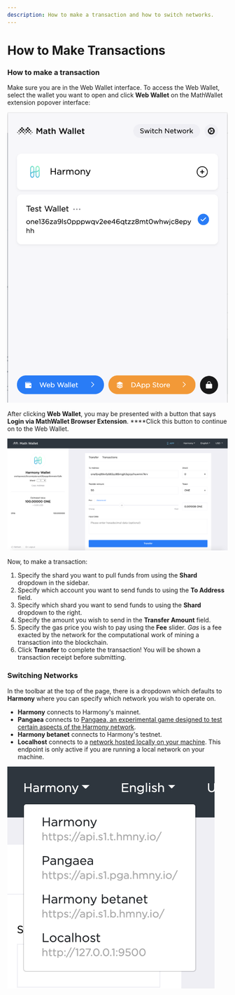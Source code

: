 ```yaml
---
description: How to make a transaction and how to switch networks.
---
```


# How to Make Transactions

### How to make a transaction

Make sure you are in the Web Wallet interface. To access the Web Wallet, select the wallet you want to open and click **Web Wallet** on the MathWallet extension popover interface:

![Clicking &quot;Web Wallet&quot; opens &quot;Test Wallet&quot; in a new tab](../../../.gitbook/assets/screen-shot-2019-09-18-at-2.33.41-pm.png)

After clicking **Web Wallet**, you may be presented with a button that says **Login via MathWallet Browser Extension**. ****Click this button to continue on to the Web Wallet.

![Example of a cross-shard transaction from Shard 1 to Shard 0](../../../.gitbook/assets/screen-shot-2019-09-17-at-5.07.06-pm%20%281%29.png)

Now, to make a transaction:

1. Specify the shard you want to pull funds from using the **Shard** dropdown in the sidebar.
2. Specify which account you want to send funds to using the **To Address** field.
3. Specify which shard you want to send funds to using the **Shard** dropdown to the right.
4. Specify the amount you wish to send in the **Transfer Amount** field.
5. Specify the gas price you wish to pay using the **Fee** slider. _Gas_ is a fee exacted by the network for the computational work of mining a transaction into the blockchain.
6. Click **Transfer** to complete the transaction! You will be shown a transaction receipt before submitting.

### Switching Networks

In the toolbar at the top of the page, there is a dropdown which defaults to **Harmony** where you can specify which network you wish to operate on.

* **Harmony** connects to Harmony's mainnet.
* **Pangaea** connects to [Pangaea, an experimental game designed to test certain aspects of the Harmony network](https://docs.harmony.one/pangaea/).
* **Harmony betanet** connects to Harmony's testnet.
* **Localhost** connects to a [network hosted locally on your machine](https://github.com/harmony-one/harmony/). This endpoint is only active if you are running a local network on your machine.

![](../../../.gitbook/assets/screen-shot-2019-09-18-at-10.45.00-am.png)




